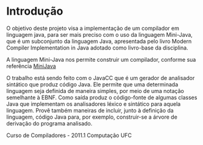 # **Introdução** #


O objetivo deste projeto visa a implementação de um compilador em linguagem java, para ser mais preciso com o uso da linguagem Mini-Java, que é um subconjunto da linguagem Java, apresentada pelo livro Modern Compiler Implementation in Java adotado como livro-base da disciplina.

A linguagem Mini-Java nos permite construir um compilador, conforme sua referência <a href='http://www.cambridge.org/us/features/052182060X/'>MiniJava</a>

O trabalho está sendo feito com o JavaCC que é um gerador de analisador sintático que produz código Java. Ele permite que uma determinada linguagem seja definida de maneira simples, por meio de uma notação semelhante à EBNF. Como saída produz o código-fonte de algumas classes Java que implementam os analisadores léxico e sintático para aquela linguagem. Provê também maneiras de incluir, junto à definição da linguagem, código Java para, por exemplo, construir-se a árvore de derivação do programa analisado.

Curso de Compiladores - 2011.1
Computação UFC